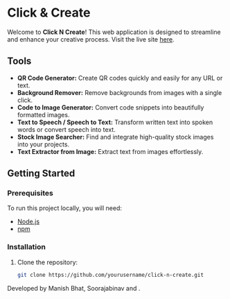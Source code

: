 # Click & Create

Welcome to **Click N Create**! This web application is designed to streamline and enhance your creative process. 
Visit the live site [here](https://click-n-create.vercel.app/).

## Tools

- **QR Code Generator:** Create QR codes quickly and easily for any URL or text.
- **Background Remover:** Remove backgrounds from images with a single click.
- **Code to Image Generator:** Convert code snippets into beautifully formatted images.
- **Text to Speech / Speech to Text:** Transform written text into spoken words or convert speech into text.
- **Stock Image Searcher:** Find and integrate high-quality stock images into your projects.
- **Text Extractor from Image:** Extract text from images effortlessly.

## Getting Started

### Prerequisites

To run this project locally, you will need:

- [Node.js](https://nodejs.org/)
- [npm](https://www.npmjs.com/)

### Installation

1. Clone the repository:
   ```bash
   git clone https://github.com/yourusername/click-n-create.git

Developed by Manish Bhat, Soorajabinav and .
